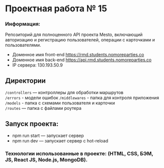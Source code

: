 # Проектная работа № 15  

### Информация:
Репозиторий для полноценного API проекта Mesto, включающий авторизацию и регистрацию пользователей, операции с карточками и пользователями. 
* Доменное имя front-end https://rmd.students.nomoreparties.co
* Доменное имя back-end https://api.rmd.students.nomoreparties.co
* IP сервера: 130.193.50.9

## Директории

`/controllers` — контроллеры для обработки маршрутов  
`/errors` - модели ошибок
`/middlewares` - папка для контроля приложения
`/models` - папка с схемами пользователя и карточки   
`/routes` — папка с файлами роутера

## Запуск проекта:
* npm run start — запускает сервер   
* npm run dev — запускает сервер с hot-reload

### Технологии использованные в проекте: (HTML, CSS, БЭМ, JS, React JS, Node.js, MongoDB).
